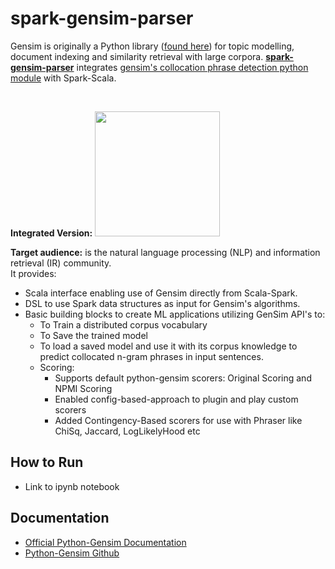 # spark-gensim-parser

Gensim is originally a Python library ([found here](https://github.com/RaRe-Technologies/gensim)) for topic modelling, document indexing and similarity retrieval with large corpora. [**spark-gensim-parser**](https://github.com/spoddutur/spark-gensim-parser) integrates [gensim's collocation phrase detection python module](https://github.com/RaRe-Technologies/gensim/blob/develop/gensim/models/phrases.py) with Spark-Scala.

<br/>

**Integrated Version:** <img src="https://user-images.githubusercontent.com/22542670/42492038-13f9f8ec-8435-11e8-830e-9d7152acb421.png" width="200"/>

**Target audience:** is the natural language processing (NLP) and information retrieval (IR) community.
<br/>
It provides:

- Scala interface enabling use of Gensim directly from Scala-Spark.
- DSL to use Spark data structures as input for Gensim's algorithms.
- Basic building blocks to create ML applications utilizing GenSim API's to:
  - To Train a distributed corpus vocabulary
  - To Save the trained model
  - To load a saved model and use it with its corpus knowledge to predict collocated n-gram phrases in input sentences.
  - Scoring:
    - Supports default python-gensim scorers: Original Scoring and NPMI Scoring
    - Enabled config-based-approach to plugin and play custom scorers
    - Added Contingency-Based scorers for use with Phraser like ChiSq, Jaccard, LogLikelyHood etc

## How to Run
- Link to ipynb notebook

## Documentation
- [Official Python-Gensim Documentation](https://radimrehurek.com/gensim/models/phrases.html)
- [Python-Gensim Github](https://github.com/RaRe-Technologies/gensim)

